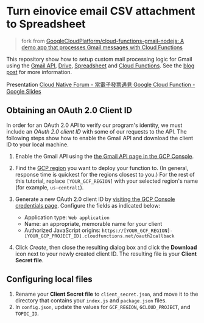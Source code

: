 # Turn einovice email CSV attachment to Spreadsheet

> fork from [GoogleCloudPlatform/cloud-functions-gmail-nodejs: A demo app that processes Gmail messages with Cloud Functions](https://github.com/GoogleCloudPlatform/cloud-functions-gmail-nodejs)

This repository show how to setup custom mail processing logic for Gmail using the [Gmail API][gmail], [Drive][drive], [Spreadsheet][spreadsheet] and [Cloud Functions][gcf]. See the [blog post][blog] for more information.


Presentation [Cloud Native Forum - 當電子發票遇見 Google Cloud Function - Google Slides][presentation]

## Obtaining an OAuth 2.0 Client ID
In order for an OAuth 2.0 API to verify our program's identity, we must include
an _OAuth 2.0 client ID_ with some of our requests to the API. The following
steps show how to enable the Gmail API and download the client ID to your local
machine.

1.  Enable the Gmail API using the [the Gmail API page in the GCP Console][console_gmail].
1.  Find the [GCP region][docs_regions] you want to deploy your function to.
    (In general, response time is quickest for the regions closest to you.) For
    the rest of this tutorial, replace `[YOUR_GCF_REGION]` with your selected
    region's name (for example, `us-central1`).
1.  Generate a new OAuth 2.0 client ID by [visiting the GCP Console credentials page][console_credentials].
    Configure the fields as indicated below:

    - Application type: `Web application`
    - Name: an appropriate, memorable name for your client
    - Authorized JavaScript origins: `https://[YOUR_GCF_REGION]-[YOUR_GCP_PROJECT_ID].cloudfunctions.net/oauth2callback`

1.  Click _Create_, then close the resulting dialog box and click the
    **Download** icon next to your newly created client ID. The resulting file
    is your __Client Secret file__.

## Configuring local files
1.    Rename your __Client Secret file__ to `client_secret.json`, and move it to
    the directory that contains your `index.js` and `package.json` files.
1.    In `config.json`, update the values for `GCF_REGION`, `GCLOUD_PROJECT`,
    and `TOPIC_ID`.

[blog]: https://kaichu.io/2018/11/222/cloud-functions-gmail-spreadsheet-nodejs-einvoice/
[docs_regions]: http://cloud.google.com/functions/docs/locations
[console_gmail]: http://console.cloud.google.com/apis/api/gmail.googleapis.com/overview
[console_credentials]: https://console.cloud.google.com/apis/credentials
[gmail]: https://developers.google.com/gmail/api
[drive]: https://developers.google.com/drive/api/v3/reference/
[spreadsheet]: https://developers.google.com/sheets/api/reference/rest/
[gcf]: https://cloud.google.com/functions
[presentation]:https://docs.google.com/presentation/d/174KhCOpXIgfzyMzUmcPxz3UZEz3m0W5s3AMNWu9ZO4k
